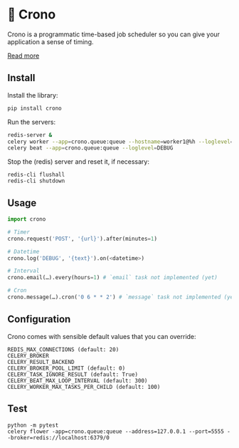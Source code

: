 # 🔮 Crono

Crono is a programmatic time-based job scheduler so you can give your application a sense of timing.

[Read more](https://twitter.com/gduverger/status/1236054680133922816)

## Install

Install the library:
```python
pip install crono
```

Run the servers:
```bash
redis-server &
celery worker --app=crono.queue:queue --hostname=worker1@%h --loglevel=DEBUG
celery beat --app=crono.queue:queue --loglevel=DEBUG
```

Stop the (redis) server and reset it, if necessary:
```
redis-cli flushall
redis-cli shutdown
```

## Usage

```python
import crono

# Timer
crono.request('POST', '{url}').after(minutes=1)

# Datetime
crono.log('DEBUG', '{text}').on(<datetime>)

# Interval
crono.email(…).every(hours=1) # `email` task not implemented (yet)

# Cron
crono.message(…).cron('0 6 * * 2') # `message` task not implemented (yet)
```

## Configuration

Crono comes with sensible default values that you can override:
```	
REDIS_MAX_CONNECTIONS (default: 20)	
CELERY_BROKER
CELERY_RESULT_BACKEND
CELERY_BROKER_POOL_LIMIT (default: 0)
CELERY_TASK_IGNORE_RESULT (default: True)
CELERY_BEAT_MAX_LOOP_INTERVAL (default: 300)
CELERY_WORKER_MAX_TASKS_PER_CHILD (default: 100)
```	

## Test

```
python -m pytest
celery flower -app=crono.queue:queue --address=127.0.0.1 --port=5555 --broker=redis://localhost:6379/0
```
